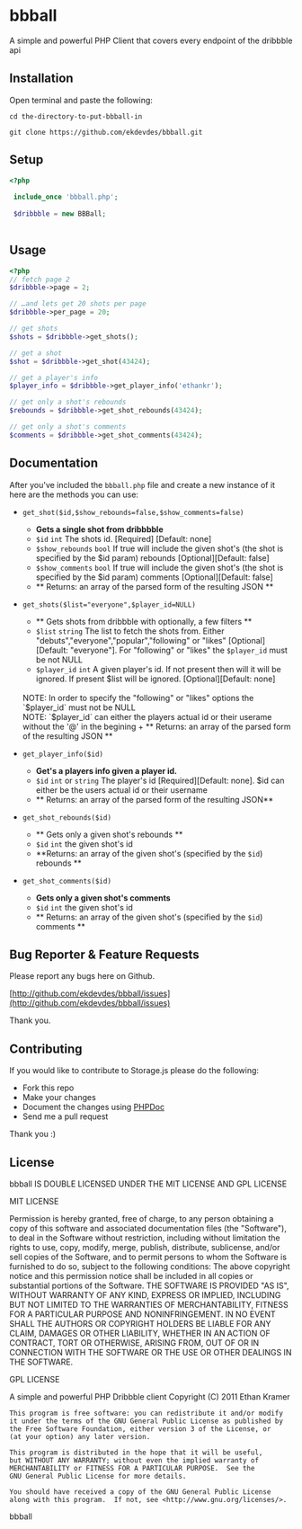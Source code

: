 bbball 
======
A simple and powerful PHP Client that covers every endpoint of the dribbble api

Installation
------------

Open terminal and paste the following:

`cd the-directory-to-put-bbball-in`

`git clone https://github.com/ekdevdes/bbball.git`

Setup
-----

```php
<?php
  
 include_once 'bbball.php';
 
 $dribbble = new BBBall;
 
```
 
Usage
-----
 
 ```php
 <?php
 // fetch page 2
 $dribbble->page = 2;
 
 // …and lets get 20 shots per page
 $dribbble->per_page = 20;

 // get shots 
 $shots = $dribbble->get_shots();
 
 // get a shot
 $shot = $dribbble->get_shot(43424);
 
 // get a player's info
 $player_info = $dribbble->get_player_info('ethankr');
 
 // get only a shot's rebounds
 $rebounds = $dribbble->get_shot_rebounds(43424);
 
 // get only a shot's comments
 $comments = $dribbble->get_shot_comments(43424);
 
```

Documentation
-------------

After you've included the `bbball.php` file and create a new instance of it here are the methods you can use:

+  `get_shot($id,$show_rebounds=false,$show_comments=false)`
	+ **Gets a single shot from dribbbble**
	+ `$id` `int` The shots id. [Required] [Default: none]
	+ `$show_rebounds` `bool` If true will include the given shot's (the shot is specified by the $id param) rebounds [Optional][Default: false]
	+ `$show_comments` `bool` If true will include the given shot's (the shot is specified by the $id param) comments [Optional][Default: false] 
	+ ** Returns: an array of the parsed form of the resulting JSON **
	
+  `get_shots($list="everyone",$player_id=NULL)`
	+ ** Gets shots from dribbble with optionally, a few filters **
	+ `$list` `string` The list to fetch the shots from. Either "debuts","everyone","popular","following" or "likes" [Optional][Default: "everyone"]. For "following" or "likes" the `$player_id` must be not NULL 
	+ `$player_id` `int` A given player's id. If not present then will it will be ignored. If present $list will be ignored. [Optional][Default: none]
	<br>
	  NOTE: In order to specify the "following" or "likes" options the `$player_id` must not be NULL
	  <br>
	 NOTE: `$player_id` can either the players actual id or their userame without the '@' in the begining	 
	 + ** Returns: an array of the parsed form of the resulting JSON **
+ `get_player_info($id)`
	+ **Get's a players info given a player id.**
	+ `$id` `int` or `string` The player's id [Required][Default: none]. $id can either be the users actual id or their username
	+ ** Returns: an array of the parsed form of the resulting JSON**
+ `get_shot_rebounds($id)`
	+ ** Gets only a given shot's rebounds **
	+ `$id` `int` the given shot's id
	+ **Returns:  an array of the given shot's (specified by the `$id`) rebounds **
+ `get_shot_comments($id)`
	+ **Gets only a given shot's comments**
	+ `$id` `int` the given shot's id
	+ ** Returns: an array of the given shot's (specified by the `$id`) comments **
	
Bug Reporter & Feature Requests
------------

Please report any bugs here on Github. 

[http://github.com/ekdevdes/bbball/issues](http://github.com/ekdevdes/bbball/issues)

Thank you.

Contributing
------------

If you would like to contribute to Storage.js please do the following:

+	Fork this repo
+	Make your changes
+	Document the changes using [PHPDoc](http://phpdoc.org)
+	Send me a pull request

Thank you :)

License
-------

bbball IS DOUBLE LICENSED UNDER THE MIT LICENSE AND GPL LICENSE

MIT LICENSE

Permission is hereby granted, free of charge, to any person obtaining a copy of this software and associated documentation files (the "Software"), to deal in the Software without restriction, including without limitation the rights to use, copy, modify, merge, publish, distribute, sublicense, and/or sell copies of the Software, and to permit persons to whom the Software is furnished to do so, subject to the following conditions:
The above copyright notice and this permission notice shall be included in all copies or substantial portions of the Software.
THE SOFTWARE IS PROVIDED "AS IS", WITHOUT WARRANTY OF ANY KIND, EXPRESS OR IMPLIED, INCLUDING BUT NOT LIMITED TO THE WARRANTIES OF MERCHANTABILITY, FITNESS FOR A PARTICULAR PURPOSE AND NONINFRINGEMENT. IN NO EVENT SHALL THE AUTHORS OR COPYRIGHT HOLDERS BE LIABLE FOR ANY CLAIM, DAMAGES OR OTHER LIABILITY, WHETHER IN AN ACTION OF CONTRACT, TORT OR OTHERWISE, ARISING FROM, OUT OF OR IN CONNECTION WITH THE SOFTWARE OR THE USE OR OTHER DEALINGS IN THE SOFTWARE.

GPL LICENSE

A simple and powerful PHP Dribbble client
	Copyright (C) 2011  Ethan Kramer

	This program is free software: you can redistribute it and/or modify
	it under the terms of the GNU General Public License as published by
	the Free Software Foundation, either version 3 of the License, or
	(at your option) any later version.

	This program is distributed in the hope that it will be useful,
	but WITHOUT ANY WARRANTY; without even the implied warranty of
	MERCHANTABILITY or FITNESS FOR A PARTICULAR PURPOSE.  See the
	GNU General Public License for more details.

	You should have received a copy of the GNU General Public License
	along with this program.  If not, see <http://www.gnu.org/licenses/>.

bbball 